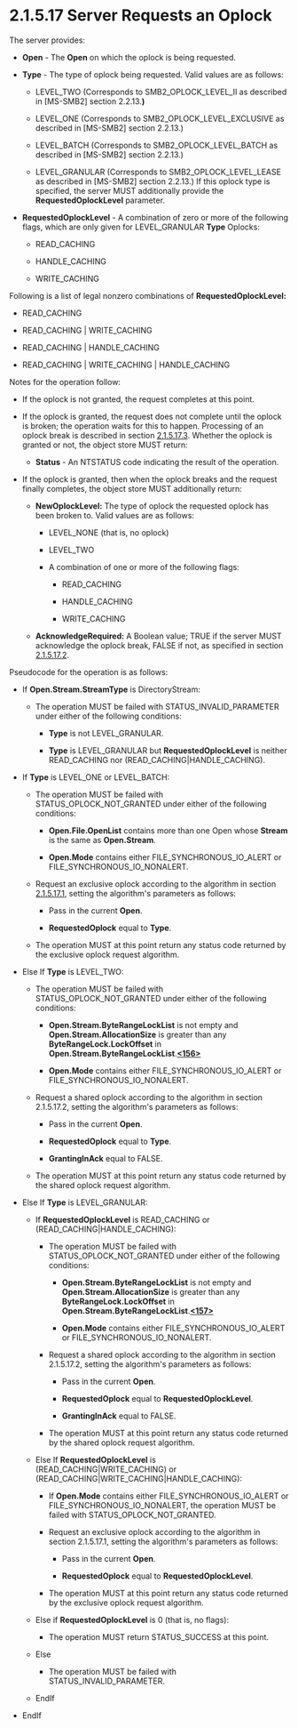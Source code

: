 <html dir="LTR" xmlns:mshelp="http://msdn.microsoft.com/mshelp" xmlns:ddue="http://ddue.schemas.microsoft.com/authoring/2003/5" xmlns:xlink="http://www.w3.org/1999/xlink" xmlns:tool="http://www.microsoft.com/tooltip">
    <head>
        <meta http-equiv="Content-Type" content="text/html; CHARSET=utf-8"></meta>
        <meta name="save" content="history"></meta>
        <title>2.1.5.17 Server Requests an Oplock</title>
        <xml>
            <mshelp:toctitle title="2.1.5.17 Server Requests an Oplock"></mshelp:toctitle>
            <mshelp:rltitle title="[MS-FSA]: Server Requests an Oplock"></mshelp:rltitle>
            <mshelp:keyword index="A" term="64fd4383-f48a-488c-a28f-1ef92c64e878"></mshelp:keyword>
            <mshelp:attr name="DCSext.ContentType" value="open specification"></mshelp:attr>
            <mshelp:attr name="AssetID" value="64fd4383-f48a-488c-a28f-1ef92c64e878"></mshelp:attr>
            <mshelp:attr name="TopicType" value="kbRef"></mshelp:attr>
            <mshelp:attr name="DCSext.Title" value="[MS-FSA]: Server Requests an Oplock" />
        </xml>
    </head>
    <body>
        <div id="header">
            <h1 class="heading">2.1.5.17 Server Requests an Oplock</h1>
        </div>
        <div id="mainSection">
            <div id="mainBody">
                <div id="allHistory" class="saveHistory"></div>
                <div id="sectionSection0" class="section" name="collapseableSection">
                    

<p>The server provides:</p>

<ul><li><p><span><span> 
</span></span><b>Open</b> - The <b>Open</b> on which the oplock is being
requested.</p>

</li><li><p><span><span> 
</span></span><b>Type</b> - The type of oplock being requested. Valid values
are as follows:</p>

<ul><li><p><span><span>  </span></span>LEVEL_TWO
(Corresponds to SMB2_OPLOCK_LEVEL_II as described in <mshelp:link keywords="5606ad47-5ee0-437a-817e-70c366052962" tabindex="0">[MS-SMB2]</mshelp:link>
section <mshelp:link keywords="e8fb45c1-a03d-44ca-b7ae-47385cfd7997" tabindex="0">2.2.13</mshelp:link>.<b>)</b></p>

</li><li><p><span><span>  </span></span>LEVEL_ONE
(Corresponds to SMB2_OPLOCK_LEVEL_EXCLUSIVE as described in [MS-SMB2] section
2.2.13.)</p>

</li><li><p><span><span>  </span></span>LEVEL_BATCH
(Corresponds to SMB2_OPLOCK_LEVEL_BATCH as described in [MS-SMB2] section
2.2.13.)</p>

</li><li><p><span><span>  </span></span>LEVEL_GRANULAR
(Corresponds to SMB2_OPLOCK_LEVEL_LEASE as described in [MS-SMB2] section
2.2.13.) If this oplock type is specified, the server MUST additionally provide
the <b>RequestedOplockLevel</b> parameter.</p>

</li></ul></li><li><p><span><span> 
</span></span><b>RequestedOplockLevel</b> - A combination of zero or more of
the following flags, which are only given for LEVEL_GRANULAR <b>Type</b>
Oplocks:</p>

<ul><li><p><span><span>  </span></span>READ_CACHING</p>

</li><li><p><span><span>  </span></span>HANDLE_CACHING</p>

</li><li><p><span><span>  </span></span>WRITE_CACHING</p>

</li></ul></li></ul><p>Following is a list of legal nonzero combinations of <b>RequestedOplockLevel:</b></p>

<ul><li><p><span><span> 
</span></span>READ_CACHING</p>

</li><li><p><span><span> 
</span></span>READ_CACHING | WRITE_CACHING</p>

</li><li><p><span><span> 
</span></span>READ_CACHING | HANDLE_CACHING</p>

</li><li><p><span><span> 
</span></span>READ_CACHING | WRITE_CACHING | HANDLE_CACHING</p>

</li></ul><p>Notes for the operation follow:</p>

<ul><li><p><span><span> 
</span></span>If the oplock is not granted, the request completes at this
point.</p>

</li><li><p><span><span> 
</span></span>If the oplock is granted, the request does not complete until the
oplock is broken; the operation waits for this to happen. Processing of an oplock
break is described in section <a href="51079fa1-f880-4170-859f-4de74c36f5e6.html">2.1.5.17.3</a>. Whether the
oplock is granted or not, the object store MUST return:</p>

<ul><li><p><span><span>  </span></span><b>Status</b>
- An NTSTATUS code indicating the result of the operation.</p>

</li></ul></li><li><p><span><span> 
</span></span>If the oplock is granted, then when the oplock breaks and the
request finally completes, the object store MUST additionally return:</p>

<ul><li><p><span><span>  </span></span><b>NewOplockLevel:</b>
The type of oplock the requested oplock has been broken to. Valid values are as
follows:</p>

<ul><li><p><span><span> 
</span></span>LEVEL_NONE (that is, no oplock)</p>

</li><li><p><span><span> 
</span></span>LEVEL_TWO</p>

</li><li><p><span><span> 
</span></span>A combination of one or more of the following flags:</p>

<ul><li><p><span><span> 
</span></span>READ_CACHING</p>

</li><li><p><span><span> 
</span></span>HANDLE_CACHING</p>

</li><li><p><span><span> 
</span></span>WRITE_CACHING</p>

</li></ul></li></ul></li><li><p><span><span>  </span></span><b>AcknowledgeRequired:</b>
A Boolean value; TRUE if the server MUST acknowledge the oplock break, FALSE if
not, as specified in section <a href="2e46c07d-ceb2-4f72-918a-1cb719adff8f.html">2.1.5.17.2</a>.</p>

</li></ul></li></ul><p>Pseudocode for the operation is as follows:</p>

<ul><li><p><span><span> 
</span></span>If <b>Open.Stream.StreamType</b> is DirectoryStream:</p>

<ul><li><p><span><span>  </span></span>The
operation MUST be failed with STATUS_INVALID_PARAMETER under either of the
following conditions:</p>

<ul><li><p><span><span> 
</span></span><b>Type</b> is not LEVEL_GRANULAR.</p>

</li><li><p><span><span> 
</span></span><b>Type</b> is LEVEL_GRANULAR but <b>RequestedOplockLevel</b> is
neither READ_CACHING nor (READ_CACHING|HANDLE_CACHING).</p>

</li></ul></li></ul></li><li><p><span><span> 
</span></span>If <b>Type</b> is LEVEL_ONE or LEVEL_BATCH:</p>

<ul><li><p><span><span>  </span></span>The
operation MUST be failed with STATUS_OPLOCK_NOT_GRANTED under either of the
following conditions:</p>

<ul><li><p><span><span> 
</span></span><b>Open.File.OpenList</b> contains more than one Open whose <b>Stream</b>
is the same as <b>Open.Stream</b>.</p>

</li><li><p><span><span> 
</span></span><b>Open.Mode</b> contains either FILE_SYNCHRONOUS_IO_ALERT or
FILE_SYNCHRONOUS_IO_NONALERT.</p>

</li></ul></li><li><p><span><span>  </span></span>Request
an exclusive oplock according to the algorithm in section <a href="4f654d5a-27e1-4b34-9bd4-8b86cd99fc2c.html">2.1.5.17.1</a>, setting the
algorithm's parameters as follows:</p>

<ul><li><p><span><span> 
</span></span>Pass in the current <b>Open</b>.</p>

</li><li><p><span><span> 
</span></span><b>RequestedOplock</b> equal to <b>Type</b>.</p>

</li></ul></li><li><p><span><span>  </span></span>The
operation MUST at this point return any status code returned by the exclusive
oplock request algorithm.</p>

</li></ul></li><li><p><span><span> 
</span></span>Else If <b>Type</b> is LEVEL_TWO:</p>

<ul><li><p><span><span>  </span></span>The
operation MUST be failed with STATUS_OPLOCK_NOT_GRANTED under either of the
following conditions:</p>

<ul><li><p><span><span> 
</span></span><b>Open.Stream.ByteRangeLockList</b> is not empty and <b>Open.Stream.AllocationSize</b>
is greater than any <b>ByteRangeLock.LockOffset</b> in <b>Open.Stream.ByteRangeLockList</b>.<a id="Appendix_A_Target_156"></a><a href="4e3695bd-7574-4f24-a223-b4679c065b63.html#Appendix_A_156" aria-label="Product behavior note 156"><b>&lt;156&gt;</b></a></p>

</li><li><p><span><span> 
</span></span><b>Open.Mode</b> contains either FILE_SYNCHRONOUS_IO_ALERT or
FILE_SYNCHRONOUS_IO_NONALERT.</p>

</li></ul></li><li><p><span><span>  </span></span>Request
a shared oplock according to the algorithm in section 2.1.5.17.2, setting the
algorithm's parameters as follows:</p>

<ul><li><p><span><span> 
</span></span>Pass in the current <b>Open</b>.</p>

</li><li><p><span><span> 
</span></span><b>RequestedOplock</b> equal to <b>Type</b>.</p>

</li><li><p><span><span> 
</span></span><b>GrantingInAck</b> equal to FALSE.</p>

</li></ul></li><li><p><span><span>  </span></span>The
operation MUST at this point return any status code returned by the shared
oplock request algorithm.</p>

</li></ul></li><li><p><span><span> 
</span></span>Else If <b>Type</b> is LEVEL_GRANULAR:</p>

<ul><li><p><span><span>  </span></span>If <b>RequestedOplockLevel</b>
is READ_CACHING or (READ_CACHING|HANDLE_CACHING):</p>

<ul><li><p><span><span> 
</span></span>The operation MUST be failed with STATUS_OPLOCK_NOT_GRANTED under
either of the following conditions:</p>

<ul><li><p><span><span> 
</span></span><b>Open.Stream.ByteRangeLockList</b> is not empty and <b>Open.Stream.AllocationSize</b>
is greater than any <b>ByteRangeLock.LockOffset</b> in <b>Open.Stream.ByteRangeLockList</b>.<a id="Appendix_A_Target_157"></a><a href="4e3695bd-7574-4f24-a223-b4679c065b63.html#Appendix_A_157" aria-label="Product behavior note 157"><b>&lt;157&gt;</b></a></p>

</li><li><p><span><span> 
</span></span><b>Open.Mode</b> contains either FILE_SYNCHRONOUS_IO_ALERT or
FILE_SYNCHRONOUS_IO_NONALERT.</p>

</li></ul></li><li><p><span><span> 
</span></span>Request a shared oplock according to the algorithm in section
2.1.5.17.2, setting the algorithm's parameters as follows:</p>

<ul><li><p><span><span> 
</span></span>Pass in the current <b>Open</b>.</p>

</li><li><p><span><span> 
</span></span><b>RequestedOplock</b> equal to <b>RequestedOplockLevel</b>.</p>

</li><li><p><span><span> 
</span></span><b>GrantingInAck</b> equal to FALSE.</p>

</li></ul></li><li><p><span><span> 
</span></span>The operation MUST at this point return any status code returned
by the shared oplock request algorithm.</p>

</li></ul></li><li><p><span><span>  </span></span>Else
If <b>RequestedOplockLevel</b> is (READ_CACHING|WRITE_CACHING) or
(READ_CACHING|WRITE_CACHING|HANDLE_CACHING):</p>

<ul><li><p><span><span> 
</span></span>If <b>Open.Mode</b> contains either FILE_SYNCHRONOUS_IO_ALERT or
FILE_SYNCHRONOUS_IO_NONALERT, the operation MUST be failed with
STATUS_OPLOCK_NOT_GRANTED.</p>

</li><li><p><span><span> 
</span></span>Request an exclusive oplock according to the algorithm in section
2.1.5.17.1, setting the algorithm's parameters as follows:</p>

<ul><li><p><span><span> 
</span></span>Pass in the current <b>Open</b>.</p>

</li><li><p><span><span> 
</span></span><b>RequestedOplock</b> equal to <b>RequestedOplockLevel</b>.</p>

</li></ul></li><li><p><span><span> 
</span></span>The operation MUST at this point return any status code returned
by the exclusive oplock request algorithm.</p>

</li></ul></li><li><p><span><span>  </span></span>Else
if <b>RequestedOplockLevel</b> is 0 (that is, no flags):</p>

<ul><li><p><span><span> 
</span></span>The operation MUST return STATUS_SUCCESS at this point.</p>

</li></ul></li><li><p><span><span>  </span></span>Else</p>

<ul><li><p><span><span> 
</span></span>The operation MUST be failed with STATUS_INVALID_PARAMETER.</p>

</li></ul></li><li><p><span><span>  </span></span>EndIf</p>

</li></ul></li><li><p><span><span> 
</span></span>EndIf</p>

</li></ul>
                </div>
            </div>
        </div>
    </body>
</html>